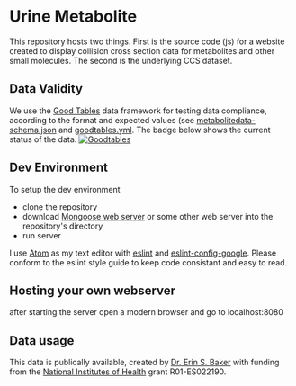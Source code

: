 # Urine Metabolite
This repository hosts two things. First is the source code (js) for a website created to display collision cross section data for metabolites and other small molecules. The second is the underlying CCS dataset. 

## Data Validity
We use the [Good Tables](http://goodtables.io) data framework for testing data compliance, according to the format and expected values (see [metabolitedata-schema.json](https://github.com/PNNL-Comp-Mass-Spec/urineMetabolite/blob/master/metabolitedata-schema.json) and [goodtables.yml](https://github.com/PNNL-Comp-Mass-Spec/urineMetabolite/blob/master/goodtables.yml). The badge below shows the current status of the data.
[![Goodtables](http://goodtables.io/badge/github/PNNL-Comp-Mass-Spec/urineMetabolite.svg)](http://goodtables.io/github/PNNL-Comp-Mass-Spec/urineMetabolite)


## Dev Environment

To setup the dev environment
* clone the repository
* download [Mongoose web server](https://www.cesanta.com/) or some other web server into the repository's directory
* run server

I use [Atom](https://atom.io/) as my text editor with [eslint](https://atom.io/packages/eslint) and [eslint-config-google](https://devhub.io/repos/google-eslint-config-google).
Please conform to the eslint style guide to keep code consistant and easy to read.

## Hosting your own webserver
after starting the server open a modern browser and go to localhost:8080

## Data usage
This data is publically available, created by [Dr. Erin S. Baker](https://omics.pnl.gov/staff-page/Baker/Erin) with funding from the [National Institutes of Health](http://www.nih.gov) grant R01-ES022190.
